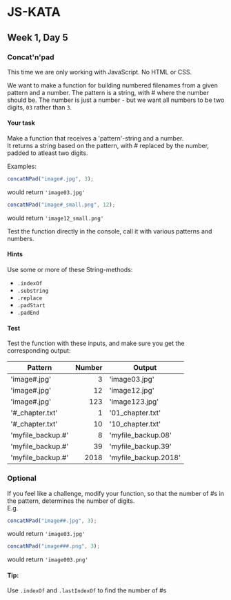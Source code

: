 # JS-KATA

## Week 1, Day 5

### Concat'n'pad

This time we are only working with JavaScript. No HTML or CSS.

We want to make a function for building numbered filenames from a given pattern and a number. The pattern is a string, with # where the number should be. The number is just a number - but we want all numbers to be two digits, `03` rather than `3`.

#### Your task

Make a function that receives a 'pattern'-string and a number.  
It returns a string based on the pattern, with # replaced by the number, padded to atleast two digits.

Examples:

```javascript
concatNPad("image#.jpg", 3);
```

would return `'image03.jpg'`

```javascript
concatNPad("image#_small.png", 12);
```

would return `'image12_small.png'`

Test the function directly in the console, call it with various patterns and numbers.

#### Hints

Use some or more of these String-methods:

- `.indexOf`
- `.substring`
- `.replace`
- `.padStart`
- `.padEnd`

#### Test

Test the function with these inputs, and make sure you get the corresponding output:

| Pattern           | Number | Output               |
| ----------------- | -----: | -------------------- |
| 'image#.jpg'      |      3 | 'image03.jpg'        |
| 'image#.jpg'      |     12 | 'image12.jpg'        |
| 'image#.jpg'      |    123 | 'image123.jpg'       |
| '#\_chapter.txt'  |      1 | '01_chapter.txt'     |
| '#\_chapter.txt'  |     10 | '10_chapter.txt'     |
| 'myfile_backup.#' |      8 | 'myfile_backup.08'   |
| 'myfile_backup.#' |     39 | 'myfile_backup.39'   |
| 'myfile_backup.#' |   2018 | 'myfile_backup.2018' |

### Optional

If you feel like a challenge, modify your function, so that the number of #s in the pattern, determines the number of digits.  
E.g.

```javascript
concatNPad("image##.jpg", 3);
```

would return `'image03.jpg'`

```javascript
concatNPad("image###.png", 3);
```

would return `'image003.png'`

#### Tip:

Use `.indexOf` and `.lastIndexOf` to find the number of #s
